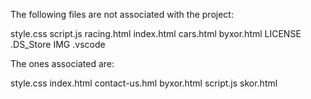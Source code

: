The following files are not associated with the project:

style.css
script.js
racing.html
index.html
cars.html
byxor.html
LICENSE
.DS_Store
IMG
.vscode

The ones associated are:

style.css
index.html
contact-us.hml
byxor.html
script.js
skor.html
